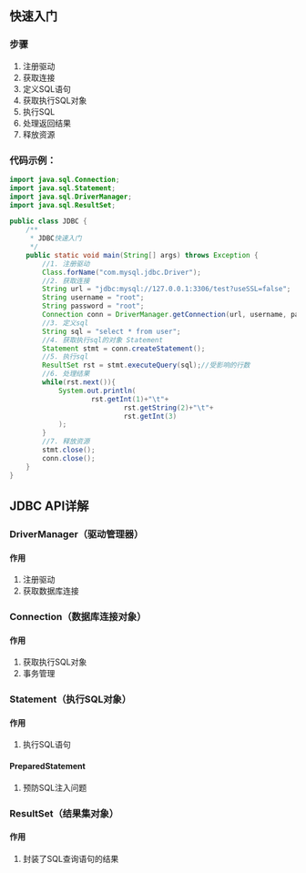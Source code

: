 
## 快速入门

### 步骤
1. 注册驱动
2. 获取连接
3. 定义SQL语句
4. 获取执行SQL对象
5. 执行SQL
6. 处理返回结果
7. 释放资源

### 代码示例：
```java
import java.sql.Connection;
import java.sql.Statement;
import java.sql.DriverManager;
import java.sql.ResultSet;

public class JDBC {
    /**
     * JDBC快速入门
     */
    public static void main(String[] args) throws Exception {
        //1. 注册驱动
        Class.forName("com.mysql.jdbc.Driver");
        //2. 获取连接
        String url = "jdbc:mysql://127.0.0.1:3306/test?useSSL=false";
        String username = "root";
        String password = "root";
        Connection conn = DriverManager.getConnection(url, username, password);
        //3. 定义sql
        String sql = "select * from user";
        //4. 获取执行sql的对象 Statement
        Statement stmt = conn.createStatement();
        //5. 执行sql
        ResultSet rst = stmt.executeQuery(sql);//受影响的行数
        //6. 处理结果
        while(rst.next()){
            System.out.println(
                    rst.getInt(1)+"\t"+
                            rst.getString(2)+"\t"+
                            rst.getInt(3)
            );
        }
        //7. 释放资源
        stmt.close();
        conn.close();
    }
}
```

## JDBC API详解

### DriverManager（驱动管理器）
#### 作用
1. 注册驱动
2. 获取数据库连接

### Connection（数据库连接对象）
#### 作用
1. 获取执行SQL对象
2. 事务管理

### Statement（执行SQL对象）
#### 作用
1. 执行SQL语句

#### PreparedStatement
1. 预防SQL注入问题

### ResultSet（结果集对象）
#### 作用
1. 封装了SQL查询语句的结果
